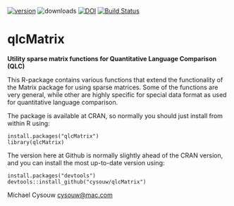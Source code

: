 [![version](http://www.r-pkg.org/badges/version/qlcMatrix)](https://CRAN.R-project.org/package=qlcMatrix)
![downloads](http://cranlogs.r-pkg.org/badges/qlcMatrix)
[![DOI](https://zenodo.org/badge/19068/cysouw/qlcMatrix.svg)](https://zenodo.org/badge/latestdoi/19068/cysouw/qlcMatrix)
[![Build Status](https://travis-ci.org/cysouw/qlcMatrix.svg?branch=master)](https://travis-ci.org/cysouw/qlcMatrix)

qlcMatrix
=========

**Utility sparse matrix functions for Quantitative Language Comparison (QLC)**

This R-package contains various functions that extend the functionality of the Matrix package for using sparse matrices. Some of the functions are very general, while other are highly specific for special data format as used for quantitative language comparison.

The package is available at CRAN, so normally you should just install from within R using:

    install.packages("qlcMatrix")  
    library(qlcMatrix)  

The version here at Github is normally slightly ahead of the CRAN version, and you can install the most up-to-date version using:

    install.packages("devtools")
    devtools::install_github("cysouw/qlcMatrix")

Michael Cysouw
cysouw@mac.com
